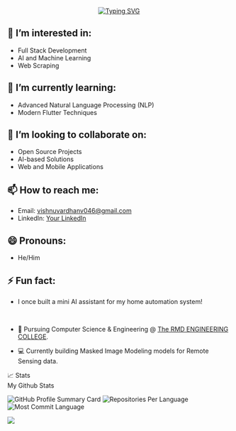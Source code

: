 <p align="center">
<a href="https://git.io/typing-svg"><img src="https://readme-typing-svg.demolab.com?font=Fira+Code&duration=3000&pause=800&background=3FFF2700&vCenter=true&multiline=true&width=600&height=150&lines=Vishnu+Vardhan;Computer+Vision+Researcher+%7C%7C+BE-CSE+Student+%7C;%7CAI+Model+developer+%7C%7C+Bots" alt="Typing SVG" /></a>
<br/>
</p>

## 👀 I’m interested in:
- Full Stack Development
- AI and Machine Learning
- Web Scraping

## 🌱 I’m currently learning:
- Advanced Natural Language Processing (NLP)
- Modern Flutter Techniques

## 💞️ I’m looking to collaborate on:
- Open Source Projects
- AI-based Solutions
- Web and Mobile Applications

## 📫 How to reach me:
- Email: vishnuvardhanv046@gmail.com
- LinkedIn: [Your LinkedIn](https://www.linkedin.com/in/vishnu-vardhan-vemula-34973a296/)

## 😄 Pronouns:
- He/Him

## ⚡ Fun fact:
- I once built a mini AI assistant for my home automation system!


<br/>


* 📖 Pursuing Computer Science & Engineering @ [The RMD ENGINEERING COLLEGE](https://rmd.ac.in/). 

* 💻 Currently building Masked Image Modeling models for Remote Sensing data. 



<summary>📈 Stats
<br>
My Github Stats

![GitHub Profile Summary Card](http://github-profile-summary-cards.vercel.app/api/cards/profile-details?username=Vishnu8299&theme=dracula) 
![Repositories Per Language](http://github-profile-summary-cards.vercel.app/api/cards/repos-per-language?username=Vishnu8299&theme=dracula)
![Most Commit Language](http://github-profile-summary-cards.vercel.app/api/cards/most-commit-language?username=Vishnu8299&theme=dracula)
<br>
</summary>
<a href="https://visitcount.itsvg.in">
  <img src="https://visitcount.itsvg.in/api?id=Vishnu8299&label=Profile%20Views&pretty=false" />
</a>
